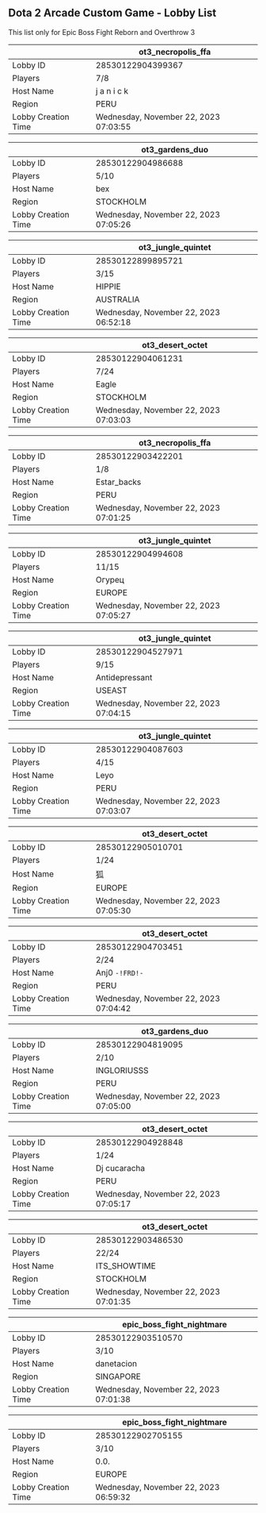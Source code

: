 ## Dota 2 Arcade Custom Game - Lobby List

This list only for Epic Boss Fight Reborn and Overthrow 3

|  | ot3_necropolis_ffa |
| ------ | ------ |
| Lobby ID | 28530122904399367 |
| Players | 7/8 |
| Host Name | j a n i c k |
| Region | PERU |
| Lobby Creation Time | Wednesday, November 22, 2023 07:03:55 |


|  | ot3_gardens_duo |
| ------ | ------ |
| Lobby ID | 28530122904986688 |
| Players | 5/10 |
| Host Name | bex |
| Region | STOCKHOLM |
| Lobby Creation Time | Wednesday, November 22, 2023 07:05:26 |


|  | ot3_jungle_quintet |
| ------ | ------ |
| Lobby ID | 28530122899895721 |
| Players | 3/15 |
| Host Name | HIPPIE |
| Region | AUSTRALIA |
| Lobby Creation Time | Wednesday, November 22, 2023 06:52:18 |


|  | ot3_desert_octet |
| ------ | ------ |
| Lobby ID | 28530122904061231 |
| Players | 7/24 |
| Host Name | Eagle |
| Region | STOCKHOLM |
| Lobby Creation Time | Wednesday, November 22, 2023 07:03:03 |


|  | ot3_necropolis_ffa |
| ------ | ------ |
| Lobby ID | 28530122903422201 |
| Players | 1/8 |
| Host Name | Estar_backs |
| Region | PERU |
| Lobby Creation Time | Wednesday, November 22, 2023 07:01:25 |


|  | ot3_jungle_quintet |
| ------ | ------ |
| Lobby ID | 28530122904994608 |
| Players | 11/15 |
| Host Name | Огурец |
| Region | EUROPE |
| Lobby Creation Time | Wednesday, November 22, 2023 07:05:27 |


|  | ot3_jungle_quintet |
| ------ | ------ |
| Lobby ID | 28530122904527971 |
| Players | 9/15 |
| Host Name | Antidepressant |
| Region | USEAST |
| Lobby Creation Time | Wednesday, November 22, 2023 07:04:15 |


|  | ot3_jungle_quintet |
| ------ | ------ |
| Lobby ID | 28530122904087603 |
| Players | 4/15 |
| Host Name | Leyo |
| Region | PERU |
| Lobby Creation Time | Wednesday, November 22, 2023 07:03:07 |


|  | ot3_desert_octet |
| ------ | ------ |
| Lobby ID | 28530122905010701 |
| Players | 1/24 |
| Host Name | 狐 |
| Region | EUROPE |
| Lobby Creation Time | Wednesday, November 22, 2023 07:05:30 |


|  | ot3_desert_octet |
| ------ | ------ |
| Lobby ID | 28530122904703451 |
| Players | 2/24 |
| Host Name | Anj0 `-!FRD!-` |
| Region | PERU |
| Lobby Creation Time | Wednesday, November 22, 2023 07:04:42 |


|  | ot3_gardens_duo |
| ------ | ------ |
| Lobby ID | 28530122904819095 |
| Players | 2/10 |
| Host Name | INGLORIUSSS |
| Region | PERU |
| Lobby Creation Time | Wednesday, November 22, 2023 07:05:00 |


|  | ot3_desert_octet |
| ------ | ------ |
| Lobby ID | 28530122904928848 |
| Players | 1/24 |
| Host Name | Dj cucaracha |
| Region | PERU |
| Lobby Creation Time | Wednesday, November 22, 2023 07:05:17 |


|  | ot3_desert_octet |
| ------ | ------ |
| Lobby ID | 28530122903486530 |
| Players | 22/24 |
| Host Name | ITS_SHOWTIME |
| Region | STOCKHOLM |
| Lobby Creation Time | Wednesday, November 22, 2023 07:01:35 |


|  | epic_boss_fight_nightmare |
| ------ | ------ |
| Lobby ID | 28530122903510570 |
| Players | 3/10 |
| Host Name | danetacion |
| Region | SINGAPORE |
| Lobby Creation Time | Wednesday, November 22, 2023 07:01:38 |


|  | epic_boss_fight_nightmare |
| ------ | ------ |
| Lobby ID | 28530122902705155 |
| Players | 3/10 |
| Host Name | 0.0. |
| Region | EUROPE |
| Lobby Creation Time | Wednesday, November 22, 2023 06:59:32 |



